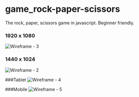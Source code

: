 # game_rock-paper-scissors
The rock, paper, scissors game in javascript. Beginner friendly.

### 1920 x 1080
![Wireframe - 3](https://user-images.githubusercontent.com/103174369/222278047-a5d97c04-0709-4d56-a41f-85cbd3322778.png)

### 1440 x 1024
![Wireframe - 2](https://user-images.githubusercontent.com/103174369/222278043-bf1ba257-63d3-46ff-837d-4ff4dd986116.png)

###Tablet
![Wireframe - 4](https://user-images.githubusercontent.com/103174369/222278053-e8c70c78-7611-4529-a301-1ff81a7a10d2.png)

###Mobile
![Wireframe - 5](https://user-images.githubusercontent.com/103174369/222278056-7e612654-990a-41b8-85a4-f60bead4b2cf.png)
